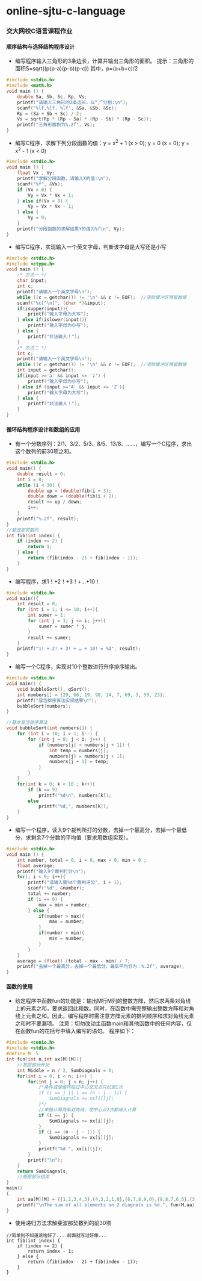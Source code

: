 # online-sjtu-c-language
### 交大网校C语言课程作业
#### 顺序结构与选择结构程序设计
* 编写程序输入三角形的3条边长，计算并输出三角形的面积。 提示：三角形的面积S=sqrt((p(p-a)(p-b)(p-c)) 其中，p=(a+b+c)/2

```c
#include <stdio.h>
#include <math.h>
void main () {
    double Sa, Sb, Sc, Rp, Vs;
    printf("请输入三角形的3条边长，以“,”分割:\n");
    scanf("%lf,%lf, %lf", &Sa, &Sb, &Sc);
    Rp = (Sa + Sb + Sc) / 2;
    Vs = sqrt(Rp * (Rp - Sa) * (Rp - Sb) * (Rp - Sc));
    printf("三角形面积为%.2f", Vs);
}
```

* 编写C程序，求解下列分段函数的值：y = x<sup>2</sup> + 1 (x > 0); y = 0 (x = 0); y = x<sup>2</sup> - 1 (x < 0)
```c
#include <stdio.h>
void main () {
    float Vx , Vy;
    printf("求解分段函数，请输入X的值:\n");
    scanf("%f", &Vx);
    if (Vx > 0) {
        Vy = Vx * Vx + 1;
    } else if(Vx < 0) {
        Vy = Vx * Vx - 1;
    } else {
        Vy = 0;
    }
    printf("分段函数的求解结果Y的值为%f\n", Vy); 
}
```

* 编写C程序，实现输入一个英文字母，判断该字母是大写还是小写

```c
#include <stdio.h>
#include <ctype.h>
void main () {
    /* 方法一 */
    char input;
    int c;
    printf("请输入一个英文字母\n");
    while ((c = getchar()) != '\n' && c != EOF);  //清除缓冲区残留数据
    scanf("%c[^\n]", (char *)&input);
    if(isupper(input)){
        printf("输入字母为大写");
    } else if(islower(input)){
        printf("输入字母为小写");
    } else {
        printf("非法输入！");
    }
    /* 方法二 */
    int c;
    printf("请输入一个英文字母\n");
    while ((c = getchar()) != '\n' && c != EOF);  //清除缓冲区残留数据
    int input = getchar();
    if(input >='a' && input <= 'z') {
        printf("输入字母为小写");
    } else if (input >='A' && input <= 'Z'){
        printf("输入字母为大写");
    } else {
        printf("非法输入！");
    }
}
```

#### 循环结构程序设计和数组的应用
* 有一个分数序列：2/1、3/2、5/3、8/5、13/8、……，编写一个C程序，求出这个数列的前30项之和。
```c
#include <stdio.h>
void main() {
    double result = 0;
    int i = 0;
    while (i < 30) {
        double up = (double)fib(i + 3);
        double down = (double)fib(i + 2);
        result += up / down;
        i++;
    }
    printf("%.2f", result);
}
//斐波那契数列
int fib(int index) {
    if (index <= 2) {
        return 1;
    } else {
        return (fib(index - 2) + fib(index - 1));
    }
}
```
* 编写程序，求1！+2！+3！+…+10！
```c
#include <stdio.h>
void main(){
    int result = 0;
    for (int i = 1; i <= 10; i++){
        int sumer = 1;
        for (int j = 1; j <= i; j++){
            sumer = sumer * j;
        }
        result += sumer;
    }
    printf("1! + 2! + 3! + … + 10! = %d", result);
}
```
* 编写一个C程序，实现对10个整数进行升序排序输出。
```c
#include <stdio.h>
void main() {
    void bubbleSort(), qSort();
    int numbers[] = {29, 66, 19, 98, 14, 7, 69, 3, 59, 23};
    printf("冒泡排序算法实现结果\n");
    bubbleSort(numbers);
}

//基本冒泡排序算法
void bubbleSort(int numbers[]) {
    for (int i = 10; i > 1; i--) {
        for (int j = 0; j < i; j++) {
            if (numbers[j] > numbers[j + 1]) {
                int temp = numbers[j];
                numbers[j] = numbers[j + 1];
                numbers[j + 1] = temp;
            }
        }
    }
    for(int k = 0; k < 10 ; k++){
        if (k == 9)
            printf("%d\n", numbers[k]);
        else
            printf("%d,", numbers[k]);
    }
}
```
* 编写一个程序，读入9个裁判所打的分数，去掉一个最高分，去掉一个最低分，求剩余7个分数的平均值（要求用数组实现）。
```c
#include <stdio.h>
void main () {
    int number, total = 0, i = 0, max = 0, min = 0 ;
    float average;
    printf("输入9个裁判打分\n");
    for(; i < 9; i++){
        printf("请输入第%d个裁判评分", i + 1);
        scanf("%d", &number);
        total += number;
        if (i == 0) {
            max = min = number;
        } else {
            if(number > max){
                max = number;
            }
            if(number < min){
                min = number;
            }
        }
    }
    average = (float) (total - max - min) / 7;
    printf("去掉一个最高分，去掉一个最低分，最后平均分为：%.2f", average);
}

```
#### 函数的使用
* 给定程序中函数fun的功能是：输出M行M列的整数方阵，然后求两条对角线上的元素之和，要求返回此和数。同时，在函数中需完整输出整数方阵和对角线上元素之和。因此，编写程序时需注意方阵元素的排列顺序和求对角线元素之和时不要漏项。
注意：切勿改动主函数main和其他函数中的任何内容，仅在函数fun的花括号中填入编写的语句。
程序如下：
```c
#include <conio.h>
#include <stdio.h>
#define M  5
int fun(int n,int xx[M][M]){
    //答题部分开始
    int Middle = n / 2, SumDiagnals = 0;
    for(int i = 0; i < n; i++) {
        for(int j = 0; j < n; j++) {
            /*条件或使循环经过中心交叉点只纪录1次
            if (i == j || i == (n - j - 1)) {
                SumDiagnals += xx[i][j];
            }*/
            //单独计算两条对角线，使中心点2次都纳入计算
            if (i == j) {
                SumDiagnals += xx[i][j];
            }
            if (i == (n - j - 1)) {
                SumDiagnals += xx[i][j];
            }
            printf("%d ", xx[i][j]);
        }
        printf("\n");
    }
    return SumDiagnals;
    //答题部分结束
}
main()
{
    int aa[M][M] = {{1,2,3,4,5},{4,3,2,1,0},{6,7,8,9,0},{9,8,7,6,5},{3,4,5,6,7}};
    printf("\nThe sum of all elements on 2 diagnals is %d.", fun(M,aa));
}
```
* 使用递归方法求解斐波那契数列的前30项
```
//简单到不知道说啥好了....前面就写过好像...
int fib(int index) {
    if (index <= 2) {
        return index - 1;
    } else {
        return (fib(index - 2) + fib(index - 1));
    }
}
```






